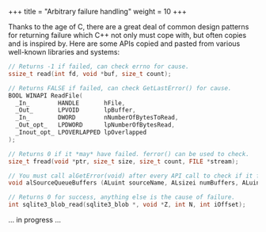 +++
title = "Arbitrary failure handling"
weight = 10
+++

Thanks to the age of C, there are a great deal of common design patterns for returning failure
which C++ not only must cope with, but often copies and is inspired by. Here are some
APIs copied and pasted from various well-known libraries and systems:

```c++
// Returns -1 if failed, can check errno for cause.
ssize_t read(int fd, void *buf, size_t count);

// Returns FALSE if failed, can check GetLastError() for cause.
BOOL WINAPI ReadFile(
  _In_        HANDLE       hFile,
  _Out_       LPVOID       lpBuffer,
  _In_        DWORD        nNumberOfBytesToRead,
  _Out_opt_   LPDWORD      lpNumberOfBytesRead,
  _Inout_opt_ LPOVERLAPPED lpOverlapped
);

// Returns 0 if it *may* have failed. ferror() can be used to check.
size_t fread(void *ptr, size_t size, size_t count, FILE *stream);

// You must call alGetError(void) after every API call to check if it failed!
void alSourceQueueBuffers (ALuint sourceName, ALsizei numBuffers, ALuint *bufferNames);

// Returns 0 for success, anything else is the cause of failure.
int sqlite3_blob_read(sqlite3_blob *, void *Z, int N, int iOffset);
```

... in progress ...

